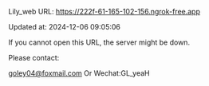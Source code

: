 Lily_web URL: https://222f-61-165-102-156.ngrok-free.app

Updated at: 2024-12-06 09:05:06

If you cannot open this URL, the server might be down.

Please contact: 

goley04@foxmail.com Or Wechat:GL_yeaH